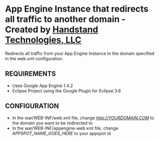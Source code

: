 # App Engine Instance that redirects all traffic to another domain - Created by [Handstand Technologies, LLC](http://handstandtech.com)

Redirects all traffic from your App Engine Instance to the domain specified in the web.xml configuration.

## REQUIREMENTS

- Uses Google App Engine 1.4.2
- Eclipse Project using the Google Plugin for Eclipse 3.6

## CONFIGURATION

- In the war/WEB-INF/web.xml file, change *http://YOURDOMAIN.COM* to the domain you want to be redirected to
- In the war/WEB-INF/appengine-web.xml file, change *APPSPOT_NAME_GOES_HERE* to your appspot id
